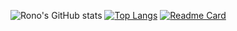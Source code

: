 ![Rono's GitHub stats](https://github-readme-stats.vercel.app/api?username=rono516&show_icons=true&theme=merko)
[![Top Langs](https://github-readme-stats.vercel.app/api/top-langs/?username=rono516&layout=compact&langs_count=4)](https://github.com/rono516/github-readme-stats)
[![Readme Card](https://github-readme-stats.vercel.app/api/pin/?username=rono516&repo=github-readme-stats)](https://github.com/rono516/github-readme-stats)



